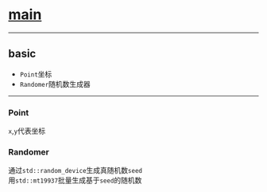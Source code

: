 # [main](./main.md)

---

## basic

- `Point`坐标
- `Randomer`随机数生成器

---

### Point

`x`,`y`代表坐标

### Randomer

通过`std::random_device`生成真随机数`seed`  
用`std::mt19937`批量生成基于`seed`的随机数  